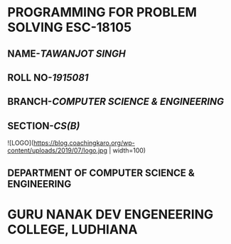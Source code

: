    #        **PROGRAMMING FOR PROBLEM SOLVING ESC-18105**
##   NAME-*TAWANJOT SINGH*
##   ROLL NO-*1915081*
##   BRANCH-*COMPUTER SCIENCE & ENGINEERING*
##   SECTION-*CS(B)*   
![LOGO](https://blog.coachingkaro.org/wp-content/uploads/2019/07/logo.jpg | width=100)
## **DEPARTMENT OF COMPUTER SCIENCE & ENGINEERING**
# **GURU NANAK DEV ENGENEERING COLLEGE, LUDHIANA**

